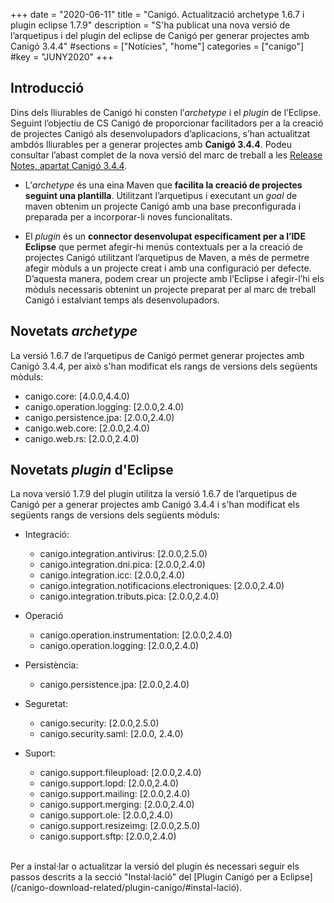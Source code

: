 +++
date        = "2020-06-11"
title       = "Canigó. Actualització archetype 1.6.7 i plugin eclipse 1.7.9"
description = "S'ha publicat una nova versió de l’arquetipus i del plugin del eclipse de Canigó per generar projectes amb Canigó 3.4.4"
#sections    = ["Notícies", "home"]
categories  = ["canigo"]
#key         = "JUNY2020"
+++

## Introducció

Dins dels lliurables de Canigó hi consten l’*archetype* i el *plugin* de l’Eclipse.
Seguint l’objectiu de CS Canigó de proporcionar facilitadors per a la creació de projectes Canigó als desenvolupadors d’aplicacions, s’han actualitzat ambdós lliurables per a
generar projectes amb **Canigó 3.4.4**. Podeu consultar l’abast complet de la nova versió del marc de treball a les [Release Notes, apartat Canigó 3.4.4](/canigo-download-related/release-notes-canigo-34).

* L’*archetype* és una eina Maven que **facilita la creació de projectes seguint una plantilla**. Utilitzant l’arquetipus i executant un *goal* de maven obtenim un projecte Canigó amb una
base preconfigurada i preparada per a incorporar-li noves funcionalitats.

* El *plugin* és un **connector desenvolupat específicament per a l’IDE Eclipse** que permet afegir-hi menús contextuals per a la creació de projectes Canigó utilitzant
l’arquetipus de Maven, a més de permetre afegir mòduls a un projecte creat i amb una configuració per defecte. D’aquesta manera, podem crear un projecte amb l’Eclipse i
afegir-l’hi els mòduls necessaris obtenint un projecte preparat per al marc de treball Canigó i estalviant temps als desenvolupadors.


## Novetats *archetype*

La versió 1.6.7 de l’arquetipus de Canigó permet generar projectes amb Canigó 3.4.4, per això s'han modificat els rangs de versions dels següents mòduls:

- canigo.core: [4.0.0,4.4.0)
- canigo.operation.logging: [2.0.0,2.4.0)
- canigo.persistence.jpa: [2.0.0,2.4.0)
- canigo.web.core: [2.0.0,2.4.0)
- canigo.web.rs: [2.0.0,2.4.0)

## Novetats *plugin* d'Eclipse

La nova versió 1.7.9 del plugin utilitza la versió 1.6.7 de l’arquetipus de Canigó per a generar projectes amb Canigó 3.4.4 i s'han modificat els següents rangs de versions dels següents mòduls:

- Integració:
  - canigo.integration.antivirus: [2.0.0,2.5.0)
  - canigo.integration.dni.pica: [2.0.0,2.4.0)
  - canigo.integration.icc: [2.0.0,2.4.0)
  - canigo.integration.notificacions.electroniques: [2.0.0,2.4.0)
  - canigo.integration.tributs.pica: [2.0.0,2.4.0)
 
- Operació
  - canigo.operation.instrumentation: [2.0.0,2.4.0)
  - canigo.operation.logging: [2.0.0,2.4.0)
 
- Persistència:
  - canigo.persistence.jpa: [2.0.0,2.4.0)
 
- Seguretat:
  - canigo.security: [2.0.0,2.5.0)
  - canigo.security.saml: [2.0.0, 2.4.0)
 
- Suport:
  - canigo.support.fileupload: [2.0.0,2.4.0)
  - canigo.support.lopd: [2.0.0,2.4.0)
  - canigo.support.mailing: [2.0.0,2.4.0)
  - canigo.support.merging: [2.0.0,2.4.0)
  - canigo.support.ole: [2.0.0,2.4.0)
  - canigo.support.resizeimg: [2.0.0,2.5.0)
  - canigo.support.sftp: [2.0.0,2.4.0)

<br/>
Per a instal·lar o actualitzar la versió del plugin és necessari seguir els passos descrits a la secció "Instal·lació" del [Plugin Canigó per a Eclipse](/canigo-download-related/plugin-canigo/#instal-lació).

